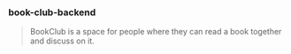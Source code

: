 ### book-club-backend
>BookClub is a space for people where they can read a book together and discuss on it.
